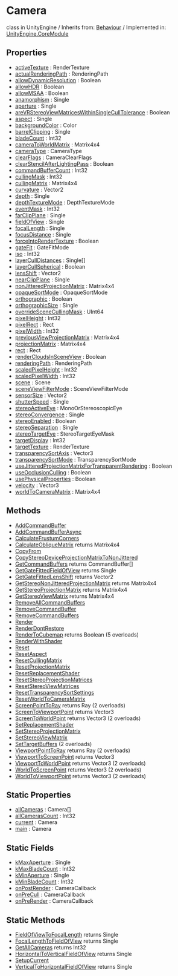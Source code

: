 # Camera
class in UnityEngine
 / Inherits from: <a href="https://docs.unity3d.com/6000.2/Documentation/ScriptReference/Behaviour.html">Behaviour</a> / Implemented in: <a href="https://docs.unity3d.com/6000.2/Documentation/ScriptReference/UnityEngine.CoreModule.html">UnityEngine.CoreModule</a>

## Properties
- <a href="https://docs.unity3d.com/6000.2/Documentation/ScriptReference/Camera-activeTexture.html">activeTexture</a> : RenderTexture
- <a href="https://docs.unity3d.com/6000.2/Documentation/ScriptReference/Camera-actualRenderingPath.html">actualRenderingPath</a> : RenderingPath
- <a href="https://docs.unity3d.com/6000.2/Documentation/ScriptReference/Camera-allowDynamicResolution.html">allowDynamicResolution</a> : Boolean
- <a href="https://docs.unity3d.com/6000.2/Documentation/ScriptReference/Camera-allowHDR.html">allowHDR</a> : Boolean
- <a href="https://docs.unity3d.com/6000.2/Documentation/ScriptReference/Camera-allowMSAA.html">allowMSAA</a> : Boolean
- <a href="https://docs.unity3d.com/6000.2/Documentation/ScriptReference/Camera-anamorphism.html">anamorphism</a> : Single
- <a href="https://docs.unity3d.com/6000.2/Documentation/ScriptReference/Camera-aperture.html">aperture</a> : Single
- <a href="https://docs.unity3d.com/6000.2/Documentation/ScriptReference/Camera-areVRStereoViewMatricesWithinSingleCullTolerance.html">areVRStereoViewMatricesWithinSingleCullTolerance</a> : Boolean
- <a href="https://docs.unity3d.com/6000.2/Documentation/ScriptReference/Camera-aspect.html">aspect</a> : Single
- <a href="https://docs.unity3d.com/6000.2/Documentation/ScriptReference/Camera-backgroundColor.html">backgroundColor</a> : Color
- <a href="https://docs.unity3d.com/6000.2/Documentation/ScriptReference/Camera-barrelClipping.html">barrelClipping</a> : Single
- <a href="https://docs.unity3d.com/6000.2/Documentation/ScriptReference/Camera-bladeCount.html">bladeCount</a> : Int32
- <a href="https://docs.unity3d.com/6000.2/Documentation/ScriptReference/Camera-cameraToWorldMatrix.html">cameraToWorldMatrix</a> : Matrix4x4
- <a href="https://docs.unity3d.com/6000.2/Documentation/ScriptReference/Camera-cameraType.html">cameraType</a> : CameraType
- <a href="https://docs.unity3d.com/6000.2/Documentation/ScriptReference/Camera-clearFlags.html">clearFlags</a> : CameraClearFlags
- <a href="https://docs.unity3d.com/6000.2/Documentation/ScriptReference/Camera-clearStencilAfterLightingPass.html">clearStencilAfterLightingPass</a> : Boolean
- <a href="https://docs.unity3d.com/6000.2/Documentation/ScriptReference/Camera-commandBufferCount.html">commandBufferCount</a> : Int32
- <a href="https://docs.unity3d.com/6000.2/Documentation/ScriptReference/Camera-cullingMask.html">cullingMask</a> : Int32
- <a href="https://docs.unity3d.com/6000.2/Documentation/ScriptReference/Camera-cullingMatrix.html">cullingMatrix</a> : Matrix4x4
- <a href="https://docs.unity3d.com/6000.2/Documentation/ScriptReference/Camera-curvature.html">curvature</a> : Vector2
- <a href="https://docs.unity3d.com/6000.2/Documentation/ScriptReference/Camera-depth.html">depth</a> : Single
- <a href="https://docs.unity3d.com/6000.2/Documentation/ScriptReference/Camera-depthTextureMode.html">depthTextureMode</a> : DepthTextureMode
- <a href="https://docs.unity3d.com/6000.2/Documentation/ScriptReference/Camera-eventMask.html">eventMask</a> : Int32
- <a href="https://docs.unity3d.com/6000.2/Documentation/ScriptReference/Camera-farClipPlane.html">farClipPlane</a> : Single
- <a href="https://docs.unity3d.com/6000.2/Documentation/ScriptReference/Camera-fieldOfView.html">fieldOfView</a> : Single
- <a href="https://docs.unity3d.com/6000.2/Documentation/ScriptReference/Camera-focalLength.html">focalLength</a> : Single
- <a href="https://docs.unity3d.com/6000.2/Documentation/ScriptReference/Camera-focusDistance.html">focusDistance</a> : Single
- <a href="https://docs.unity3d.com/6000.2/Documentation/ScriptReference/Camera-forceIntoRenderTexture.html">forceIntoRenderTexture</a> : Boolean
- <a href="https://docs.unity3d.com/6000.2/Documentation/ScriptReference/Camera-gateFit.html">gateFit</a> : GateFitMode
- <a href="https://docs.unity3d.com/6000.2/Documentation/ScriptReference/Camera-iso.html">iso</a> : Int32
- <a href="https://docs.unity3d.com/6000.2/Documentation/ScriptReference/Camera-layerCullDistances.html">layerCullDistances</a> : Single[]
- <a href="https://docs.unity3d.com/6000.2/Documentation/ScriptReference/Camera-layerCullSpherical.html">layerCullSpherical</a> : Boolean
- <a href="https://docs.unity3d.com/6000.2/Documentation/ScriptReference/Camera-lensShift.html">lensShift</a> : Vector2
- <a href="https://docs.unity3d.com/6000.2/Documentation/ScriptReference/Camera-nearClipPlane.html">nearClipPlane</a> : Single
- <a href="https://docs.unity3d.com/6000.2/Documentation/ScriptReference/Camera-nonJitteredProjectionMatrix.html">nonJitteredProjectionMatrix</a> : Matrix4x4
- <a href="https://docs.unity3d.com/6000.2/Documentation/ScriptReference/Camera-opaqueSortMode.html">opaqueSortMode</a> : OpaqueSortMode
- <a href="https://docs.unity3d.com/6000.2/Documentation/ScriptReference/Camera-orthographic.html">orthographic</a> : Boolean
- <a href="https://docs.unity3d.com/6000.2/Documentation/ScriptReference/Camera-orthographicSize.html">orthographicSize</a> : Single
- <a href="https://docs.unity3d.com/6000.2/Documentation/ScriptReference/Camera-overrideSceneCullingMask.html">overrideSceneCullingMask</a> : UInt64
- <a href="https://docs.unity3d.com/6000.2/Documentation/ScriptReference/Camera-pixelHeight.html">pixelHeight</a> : Int32
- <a href="https://docs.unity3d.com/6000.2/Documentation/ScriptReference/Camera-pixelRect.html">pixelRect</a> : Rect
- <a href="https://docs.unity3d.com/6000.2/Documentation/ScriptReference/Camera-pixelWidth.html">pixelWidth</a> : Int32
- <a href="https://docs.unity3d.com/6000.2/Documentation/ScriptReference/Camera-previousViewProjectionMatrix.html">previousViewProjectionMatrix</a> : Matrix4x4
- <a href="https://docs.unity3d.com/6000.2/Documentation/ScriptReference/Camera-projectionMatrix.html">projectionMatrix</a> : Matrix4x4
- <a href="https://docs.unity3d.com/6000.2/Documentation/ScriptReference/Camera-rect.html">rect</a> : Rect
- <a href="https://docs.unity3d.com/6000.2/Documentation/ScriptReference/Camera-renderCloudsInSceneView.html">renderCloudsInSceneView</a> : Boolean
- <a href="https://docs.unity3d.com/6000.2/Documentation/ScriptReference/Camera-renderingPath.html">renderingPath</a> : RenderingPath
- <a href="https://docs.unity3d.com/6000.2/Documentation/ScriptReference/Camera-scaledPixelHeight.html">scaledPixelHeight</a> : Int32
- <a href="https://docs.unity3d.com/6000.2/Documentation/ScriptReference/Camera-scaledPixelWidth.html">scaledPixelWidth</a> : Int32
- <a href="https://docs.unity3d.com/6000.2/Documentation/ScriptReference/Camera-scene.html">scene</a> : Scene
- <a href="https://docs.unity3d.com/6000.2/Documentation/ScriptReference/Camera-sceneViewFilterMode.html">sceneViewFilterMode</a> : SceneViewFilterMode
- <a href="https://docs.unity3d.com/6000.2/Documentation/ScriptReference/Camera-sensorSize.html">sensorSize</a> : Vector2
- <a href="https://docs.unity3d.com/6000.2/Documentation/ScriptReference/Camera-shutterSpeed.html">shutterSpeed</a> : Single
- <a href="https://docs.unity3d.com/6000.2/Documentation/ScriptReference/Camera-stereoActiveEye.html">stereoActiveEye</a> : MonoOrStereoscopicEye
- <a href="https://docs.unity3d.com/6000.2/Documentation/ScriptReference/Camera-stereoConvergence.html">stereoConvergence</a> : Single
- <a href="https://docs.unity3d.com/6000.2/Documentation/ScriptReference/Camera-stereoEnabled.html">stereoEnabled</a> : Boolean
- <a href="https://docs.unity3d.com/6000.2/Documentation/ScriptReference/Camera-stereoSeparation.html">stereoSeparation</a> : Single
- <a href="https://docs.unity3d.com/6000.2/Documentation/ScriptReference/Camera-stereoTargetEye.html">stereoTargetEye</a> : StereoTargetEyeMask
- <a href="https://docs.unity3d.com/6000.2/Documentation/ScriptReference/Camera-targetDisplay.html">targetDisplay</a> : Int32
- <a href="https://docs.unity3d.com/6000.2/Documentation/ScriptReference/Camera-targetTexture.html">targetTexture</a> : RenderTexture
- <a href="https://docs.unity3d.com/6000.2/Documentation/ScriptReference/Camera-transparencySortAxis.html">transparencySortAxis</a> : Vector3
- <a href="https://docs.unity3d.com/6000.2/Documentation/ScriptReference/Camera-transparencySortMode.html">transparencySortMode</a> : TransparencySortMode
- <a href="https://docs.unity3d.com/6000.2/Documentation/ScriptReference/Camera-useJitteredProjectionMatrixForTransparentRendering.html">useJitteredProjectionMatrixForTransparentRendering</a> : Boolean
- <a href="https://docs.unity3d.com/6000.2/Documentation/ScriptReference/Camera-useOcclusionCulling.html">useOcclusionCulling</a> : Boolean
- <a href="https://docs.unity3d.com/6000.2/Documentation/ScriptReference/Camera-usePhysicalProperties.html">usePhysicalProperties</a> : Boolean
- <a href="https://docs.unity3d.com/6000.2/Documentation/ScriptReference/Camera-velocity.html">velocity</a> : Vector3
- <a href="https://docs.unity3d.com/6000.2/Documentation/ScriptReference/Camera-worldToCameraMatrix.html">worldToCameraMatrix</a> : Matrix4x4

## Methods
- <a href="https://docs.unity3d.com/6000.2/Documentation/ScriptReference/Camera.AddCommandBuffer.html">AddCommandBuffer</a>
- <a href="https://docs.unity3d.com/6000.2/Documentation/ScriptReference/Camera.AddCommandBufferAsync.html">AddCommandBufferAsync</a>
- <a href="https://docs.unity3d.com/6000.2/Documentation/ScriptReference/Camera.CalculateFrustumCorners.html">CalculateFrustumCorners</a>
- <a href="https://docs.unity3d.com/6000.2/Documentation/ScriptReference/Camera.CalculateObliqueMatrix.html">CalculateObliqueMatrix</a> returns Matrix4x4
- <a href="https://docs.unity3d.com/6000.2/Documentation/ScriptReference/Camera.CopyFrom.html">CopyFrom</a>
- <a href="https://docs.unity3d.com/6000.2/Documentation/ScriptReference/Camera.CopyStereoDeviceProjectionMatrixToNonJittered.html">CopyStereoDeviceProjectionMatrixToNonJittered</a>
- <a href="https://docs.unity3d.com/6000.2/Documentation/ScriptReference/Camera.GetCommandBuffers.html">GetCommandBuffers</a> returns CommandBuffer[]
- <a href="https://docs.unity3d.com/6000.2/Documentation/ScriptReference/Camera.GetGateFittedFieldOfView.html">GetGateFittedFieldOfView</a> returns Single
- <a href="https://docs.unity3d.com/6000.2/Documentation/ScriptReference/Camera.GetGateFittedLensShift.html">GetGateFittedLensShift</a> returns Vector2
- <a href="https://docs.unity3d.com/6000.2/Documentation/ScriptReference/Camera.GetStereoNonJitteredProjectionMatrix.html">GetStereoNonJitteredProjectionMatrix</a> returns Matrix4x4
- <a href="https://docs.unity3d.com/6000.2/Documentation/ScriptReference/Camera.GetStereoProjectionMatrix.html">GetStereoProjectionMatrix</a> returns Matrix4x4
- <a href="https://docs.unity3d.com/6000.2/Documentation/ScriptReference/Camera.GetStereoViewMatrix.html">GetStereoViewMatrix</a> returns Matrix4x4
- <a href="https://docs.unity3d.com/6000.2/Documentation/ScriptReference/Camera.RemoveAllCommandBuffers.html">RemoveAllCommandBuffers</a>
- <a href="https://docs.unity3d.com/6000.2/Documentation/ScriptReference/Camera.RemoveCommandBuffer.html">RemoveCommandBuffer</a>
- <a href="https://docs.unity3d.com/6000.2/Documentation/ScriptReference/Camera.RemoveCommandBuffers.html">RemoveCommandBuffers</a>
- <a href="https://docs.unity3d.com/6000.2/Documentation/ScriptReference/Camera.Render.html">Render</a>
- <a href="https://docs.unity3d.com/6000.2/Documentation/ScriptReference/Camera.RenderDontRestore.html">RenderDontRestore</a>
- <a href="https://docs.unity3d.com/6000.2/Documentation/ScriptReference/Camera.RenderToCubemap.html">RenderToCubemap</a> returns Boolean (5 overloads)
- <a href="https://docs.unity3d.com/6000.2/Documentation/ScriptReference/Camera.RenderWithShader.html">RenderWithShader</a>
- <a href="https://docs.unity3d.com/6000.2/Documentation/ScriptReference/Camera.Reset.html">Reset</a>
- <a href="https://docs.unity3d.com/6000.2/Documentation/ScriptReference/Camera.ResetAspect.html">ResetAspect</a>
- <a href="https://docs.unity3d.com/6000.2/Documentation/ScriptReference/Camera.ResetCullingMatrix.html">ResetCullingMatrix</a>
- <a href="https://docs.unity3d.com/6000.2/Documentation/ScriptReference/Camera.ResetProjectionMatrix.html">ResetProjectionMatrix</a>
- <a href="https://docs.unity3d.com/6000.2/Documentation/ScriptReference/Camera.ResetReplacementShader.html">ResetReplacementShader</a>
- <a href="https://docs.unity3d.com/6000.2/Documentation/ScriptReference/Camera.ResetStereoProjectionMatrices.html">ResetStereoProjectionMatrices</a>
- <a href="https://docs.unity3d.com/6000.2/Documentation/ScriptReference/Camera.ResetStereoViewMatrices.html">ResetStereoViewMatrices</a>
- <a href="https://docs.unity3d.com/6000.2/Documentation/ScriptReference/Camera.ResetTransparencySortSettings.html">ResetTransparencySortSettings</a>
- <a href="https://docs.unity3d.com/6000.2/Documentation/ScriptReference/Camera.ResetWorldToCameraMatrix.html">ResetWorldToCameraMatrix</a>
- <a href="https://docs.unity3d.com/6000.2/Documentation/ScriptReference/Camera.ScreenPointToRay.html">ScreenPointToRay</a> returns Ray (2 overloads)
- <a href="https://docs.unity3d.com/6000.2/Documentation/ScriptReference/Camera.ScreenToViewportPoint.html">ScreenToViewportPoint</a> returns Vector3
- <a href="https://docs.unity3d.com/6000.2/Documentation/ScriptReference/Camera.ScreenToWorldPoint.html">ScreenToWorldPoint</a> returns Vector3 (2 overloads)
- <a href="https://docs.unity3d.com/6000.2/Documentation/ScriptReference/Camera.SetReplacementShader.html">SetReplacementShader</a>
- <a href="https://docs.unity3d.com/6000.2/Documentation/ScriptReference/Camera.SetStereoProjectionMatrix.html">SetStereoProjectionMatrix</a>
- <a href="https://docs.unity3d.com/6000.2/Documentation/ScriptReference/Camera.SetStereoViewMatrix.html">SetStereoViewMatrix</a>
- <a href="https://docs.unity3d.com/6000.2/Documentation/ScriptReference/Camera.SetTargetBuffers.html">SetTargetBuffers</a> (2 overloads)
- <a href="https://docs.unity3d.com/6000.2/Documentation/ScriptReference/Camera.ViewportPointToRay.html">ViewportPointToRay</a> returns Ray (2 overloads)
- <a href="https://docs.unity3d.com/6000.2/Documentation/ScriptReference/Camera.ViewportToScreenPoint.html">ViewportToScreenPoint</a> returns Vector3
- <a href="https://docs.unity3d.com/6000.2/Documentation/ScriptReference/Camera.ViewportToWorldPoint.html">ViewportToWorldPoint</a> returns Vector3 (2 overloads)
- <a href="https://docs.unity3d.com/6000.2/Documentation/ScriptReference/Camera.WorldToScreenPoint.html">WorldToScreenPoint</a> returns Vector3 (2 overloads)
- <a href="https://docs.unity3d.com/6000.2/Documentation/ScriptReference/Camera.WorldToViewportPoint.html">WorldToViewportPoint</a> returns Vector3 (2 overloads)

## Static Properties
- <a href="https://docs.unity3d.com/6000.2/Documentation/ScriptReference/Camera-allCameras.html">allCameras</a> : Camera[]
- <a href="https://docs.unity3d.com/6000.2/Documentation/ScriptReference/Camera-allCamerasCount.html">allCamerasCount</a> : Int32
- <a href="https://docs.unity3d.com/6000.2/Documentation/ScriptReference/Camera-current.html">current</a> : Camera
- <a href="https://docs.unity3d.com/6000.2/Documentation/ScriptReference/Camera-main.html">main</a> : Camera

## Static Fields
- <a href="https://docs.unity3d.com/6000.2/Documentation/ScriptReference/Camera-kMaxAperture.html">kMaxAperture</a> : Single
- <a href="https://docs.unity3d.com/6000.2/Documentation/ScriptReference/Camera-kMaxBladeCount.html">kMaxBladeCount</a> : Int32
- <a href="https://docs.unity3d.com/6000.2/Documentation/ScriptReference/Camera-kMinAperture.html">kMinAperture</a> : Single
- <a href="https://docs.unity3d.com/6000.2/Documentation/ScriptReference/Camera-kMinBladeCount.html">kMinBladeCount</a> : Int32
- <a href="https://docs.unity3d.com/6000.2/Documentation/ScriptReference/Camera-onPostRender.html">onPostRender</a> : CameraCallback
- <a href="https://docs.unity3d.com/6000.2/Documentation/ScriptReference/Camera-onPreCull.html">onPreCull</a> : CameraCallback
- <a href="https://docs.unity3d.com/6000.2/Documentation/ScriptReference/Camera-onPreRender.html">onPreRender</a> : CameraCallback

## Static Methods
- <a href="https://docs.unity3d.com/6000.2/Documentation/ScriptReference/Camera.FieldOfViewToFocalLength.html">FieldOfViewToFocalLength</a> returns Single
- <a href="https://docs.unity3d.com/6000.2/Documentation/ScriptReference/Camera.FocalLengthToFieldOfView.html">FocalLengthToFieldOfView</a> returns Single
- <a href="https://docs.unity3d.com/6000.2/Documentation/ScriptReference/Camera.GetAllCameras.html">GetAllCameras</a> returns Int32
- <a href="https://docs.unity3d.com/6000.2/Documentation/ScriptReference/Camera.HorizontalToVerticalFieldOfView.html">HorizontalToVerticalFieldOfView</a> returns Single
- <a href="https://docs.unity3d.com/6000.2/Documentation/ScriptReference/Camera.SetupCurrent.html">SetupCurrent</a>
- <a href="https://docs.unity3d.com/6000.2/Documentation/ScriptReference/Camera.VerticalToHorizontalFieldOfView.html">VerticalToHorizontalFieldOfView</a> returns Single
